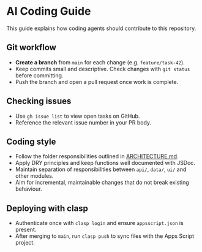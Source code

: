 # AI Coding Guide

This guide explains how coding agents should contribute to this repository.

## Git workflow
- **Create a branch** from `main` for each change (e.g. `feature/task-42`).
- Keep commits small and descriptive. Check changes with `git status` before committing.
- Push the branch and open a pull request once work is complete.

## Checking issues
- Use `gh issue list` to view open tasks on GitHub.
- Reference the relevant issue number in your PR body.

## Coding style
- Follow the folder responsibilities outlined in [ARCHITECTURE.md](ARCHITECTURE.md).
- Apply DRY principles and keep functions well documented with JSDoc.
- Maintain separation of responsibilities between `api/`, `data/`, `ui/` and other modules.
- Aim for incremental, maintainable changes that do not break existing behaviour.

## Deploying with clasp
- Authenticate once with `clasp login` and ensure `appsscript.json` is present.
- After merging to `main`, run `clasp push` to sync files with the Apps Script project.
